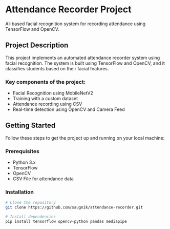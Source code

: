 # Attendance Recorder Project

AI-based facial recognition system for recording attendance using TensorFlow and OpenCV.

## Project Description

This project implements an automated attendance recorder system using facial recognition. The system is built using TensorFlow and OpenCV, and it classifies students based on their facial features.

### Key components of the project:
- Facial Recognition using MobileNetV2
- Training with a custom dataset
- Attendance recording using CSV
- Real-time detection using OpenCV and Camera Feed

## Getting Started

Follow these steps to get the project up and running on your local machine:

### Prerequisites
- Python 3.x
- TensorFlow
- OpenCV
- CSV File for attendance data

### Installation
```bash
# Clone the repository
git clone https://github.com/saugnik/attendance-recorder.git

# Install dependencies
pip install tensorflow opencv-python pandas mediapipe
